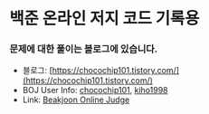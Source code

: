 # 백준 온라인 저지 코드 기록용     
### 문제에 대한 풀이는 블로그에 있습니다.
- 블로그: [https://chocochip101.tistory.com/](https://chocochip101.tistory.com/)    
- BOJ User Info: [chocochip101](https://www.acmicpc.net/user/chocochip101), [kiho1998](https://www.acmicpc.net/user/kiho1998)   
- Link: [Beakjoon Online Judge](https://www.acmicpc.net/)